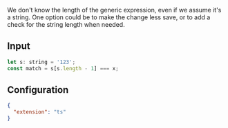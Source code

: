 
We don't know the length of the generic expression, even if we assume it's a string.
One option could be to make the change less save, or to add a check for the string
length when needed.

## Input
```javascript input
let s: string = '123';
const match = s[s.length - 1] === x;
```

## Configuration
```json configuration
{
  "extension": "ts"
}
```
